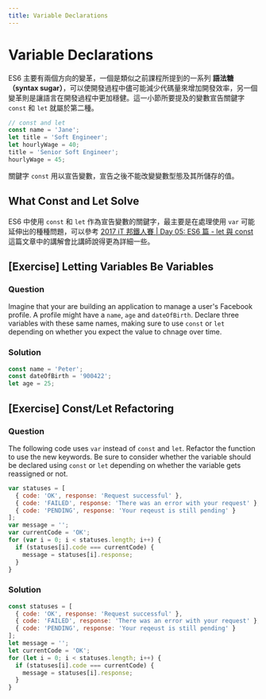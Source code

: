 ```yaml
---
title: Variable Declarations
---
```


# Variable Declarations

ES6 主要有兩個方向的變革，一個是類似之前課程所提到的一系列 **語法糖（syntax sugar）**，可以使開發過程中儘可能減少代碼量來增加開發效率，另一個變革則是讓語言在開發過程中更加穩健。這一小節所要提及的變數宣告關鍵字 `const` 和 `let` 就屬於第二種。

```javascript
// const and let
const name = 'Jane';
let title = 'Soft Engineer';
let hourlyWage = 40;
title = 'Senior Soft Engineer';
hourlyWage = 45;
```

關鍵字 `const` 用以宣告變數，宣告之後不能改變變數型態及其所儲存的值。

## What Const and Let Solve

ES6 中使用 `const` 和 `let` 作為宣告變數的關鍵字，最主要是在處理使用 `var` 可能延伸出的種種問題，可以參考 [2017 iT 邦鐵人賽 | Day 05: ES6 篇 - let 與 const](https://ithelp.ithome.com.tw/articles/10185142) 這篇文章中的講解會比講師說得更為詳細一些。

## [Exercise] Letting Variables Be Variables

### Question

Imagine that your are building an application to manage a user's Facebook profile. A profile might have a `name`, `age` and `dateOfBirth`. Declare three variables with these same names, making sure to use `const` or `let` depending on whether you expect the value to chnage over time.

### Solution

```javascript
const name = 'Peter';
const dateOfBirth = '900422';
let age = 25;
```

## [Exercise] Const/Let Refactoring

### Question

The following code uses `var` instead of `const` and `let`. Refactor the function to use the new keywords. Be sure to consider whether the variable should be declared using `const` or `let` depending on whether the variable gets reassigned or not.

```javascript
var statuses = [
  { code: 'OK', response: 'Request successful' },
  { code: 'FAILED', response: 'There was an error with your request' },
  { code: 'PENDING', response: 'Your reqeust is still pending' }
];
var message = '';
var currentCode = 'OK';
for (var i = 0; i < statuses.length; i++) {
  if (statuses[i].code === currentCode) {
    message = statuses[i].response;
  }
}
```

### Solution

```javascript
const statuses = [
  { code: 'OK', response: 'Request successful' },
  { code: 'FAILED', response: 'There was an error with your request' },
  { code: 'PENDING', response: 'Your reqeust is still pending' }
];
let message = '';
let currentCode = 'OK';
for (let i = 0; i < statuses.length; i++) {
  if (statuses[i].code === currentCode) {
    message = statuses[i].response;
  }
}
```